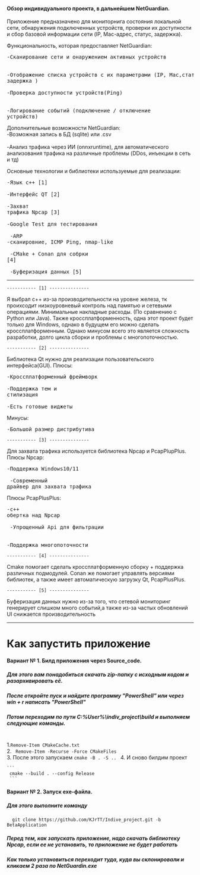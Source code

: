 #### Обзор индивидуального проекта, в дальнейшем NetGuardian.

Приложение предназначено для мониторнига состояния локальной сети, обнаружения подключенных устройств, проверки их доступности и сбор базовой информации сети (IP, Mac-адрес, статус, задержка). 

Функциональность, которая предоставляет NetGuardian:
    <br><pre>-Сканирование сети и онаружением активных устройств</br>
    <br>-Отображение списка устройств с их параметрами (IP, Mac,статус, задержка )</br>
    <br>-Проверка доступности устройств(Ping)</br>
    <br>-Логирование событий (подключение / отключение устройств)</br></pre>

Дополнительные возможности NetGuardian:
    <br>-Возможная запись в БД (sqlite) или .csv</br>
    <br>-Анализ трафика через ИИ (onnxruntime), для автоматического анализования трафика на различные проблемы (DDos, инъекции в сеть и тд) </br></pre>

Основные технологии и библиотеки используемые для реализации:
    <br><pre>-Язык c++ [1]</br>
    <br>-Интерфейс QT [2]</br>
    <br>-Захват трафика Npcap [3]</br>
    <br>-Google Test для тестирования</br>
   <br> -ARP -сканировние, ICMP Ping, nmap-like</br>
   <br> -CMake + Conan для собрки [4]</br>
   <br> -Буферизация данных [5]</br></pre>

-------------------------------------------------------------------------------------------------------------------------
    ----------- [1] ---------------
    
Я выбрал c++ из-за производительности на уровне железа, тк проихсодит низкоуровневый контроль над памятью и сетевыми операциями. Минимальные накладные расходы. (По сравнению с Python или Java).
Также кроссплатформенность, одна этот проект будет только для Windows, однако в будущем его можно сделать кроссплатформенным.
Однако минусом всего это является сложность разработки, долго цикла сборки и проблемы с многопоточностью. 

    ----------- [2] ---------------

Библиотека Qt нужно для реализации пользовательского интерфейса(GUI). 
Плюсы:
   <br><pre>-Кроссплатформенный фреймворк</br>
    <br>-Поддержка тем и стилизация</br>
    <br>-Есть готовые виджеты</br></pre>
Минусы:
    <br><pre>-Большой размер дистрибутива </br></pre>

    ----------- [3] ---------------

Для захвата трафика используется библиотека Npcap и PcapPlupPlus.
Плюсы Npcap:
    <br><pre>-Поддержка Windows10/11 </br>
   <br> -Современный драйвер для захвата трафика</br></pre>
Плюсы PcapPlusPlus:
    <br><pre>-с++ обертка над Npcap</br>
   <br> -Упрощенный Api для фильтрации</br>
    <br>-Поддержка многопоточности</br></pre>

    ----------- [4] ---------------

Cmake помогает сделать кроссплатформенную сборку + поддержка различных подмодулей.
Conan же помогает управлять версиями библиотек, а также имеет автоматическую загрузку Qt, PcapPlusPlus.

    ----------- [5] ---------------

Буферизация данных нужно из-за того, что сетевой мониторинг генерирует слишком много событий,а также из-за частых обновлений UI снижается производительность

---------------------------------------------------------------------------------------------------------------

# Как запустить приложение 
#### Вариант № 1. Билд приложения через Source_code.
##### Для этого вам понадобиться скачать zip-папку с исходным кодом и разархивировать её.
##### После откройте пуск и найдите программу "PowerShell" или через  win + r написать "PowerShell" 
##### Потом переходим по пути C:\%User%\indiv_project\build и выполняем следующие команды.

  <br>1.```
     Remove-Item CMakeCache.txt
     ```
  <br>2. ``` 
    Remove-Item -Recurse -Force CMakeFiles 
     ```
  <br>3. После этого запускаем ```
     cmake -B . -S .. 
     ```
  4. И сново билдим проект
  
    ``` 
     cmake --build . --config Release 
     ```  

#### Вариант № 2. Запуск exe-файла.
##### Для этого выполните команду 
```
  git clone https://github.com/KJrTT/Indive_project.git -b BetaApplication
```
##### Перед тем, как запускать приложение, надо скачать библиотеку Npcap, если ее не установить, то приложение не будет работать
##### Как только установиться переходит туда, куда вы склонировали и кликаем 2 раза по NetGuardin.exe





